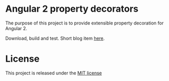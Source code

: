 # Angular 2 property decorators
The purpose of this project is to provide extensible property decoration for Angular 2. 

Download, build and test. Short blog item [here](https://opensource.org/licenses/MIT).

# License
This project is released under the [MIT license](https://opensource.org/licenses/MIT)

